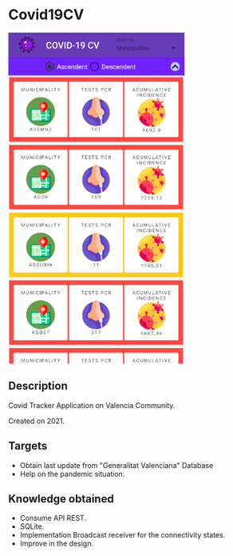 # Covid19CV
<img  src="./covid.png"/>

## Description
Covid Tracker Application on Valencia Community.

Created on 2021.

## Targets
* Obtain last update from "Generalitat Valenciana" Database 
* Help on the pandemic situation.   

## Knowledge obtained
* Consume API REST.
* SQLite.
* Implementation Broadcast receiver for the connectivity states.
* Improve in the design.
